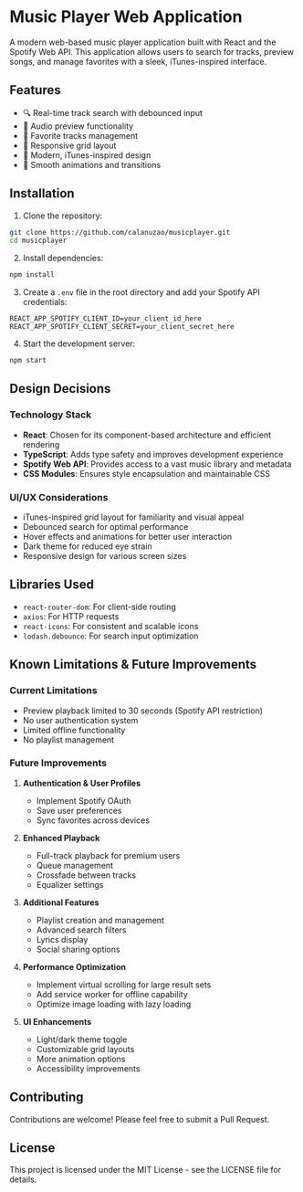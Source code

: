 # Music Player Web Application

A modern web-based music player application built with React and the Spotify Web API. This application allows users to search for tracks, preview songs, and manage favorites with a sleek, iTunes-inspired interface.

## Features

- 🔍 Real-time track search with debounced input
- 🎵 Audio preview functionality
- 💟 Favorite tracks management
- 📱 Responsive grid layout
- 🎨 Modern, iTunes-inspired design
- 🔄 Smooth animations and transitions

## Installation

1. Clone the repository:
```bash
git clone https://github.com/calanuzao/musicplayer.git
cd musicplayer
```

2. Install dependencies:
```bash
npm install
```

3. Create a `.env` file in the root directory and add your Spotify API credentials:
```
REACT_APP_SPOTIFY_CLIENT_ID=your_client_id_here
REACT_APP_SPOTIFY_CLIENT_SECRET=your_client_secret_here
```

4. Start the development server:
```bash
npm start
```

## Design Decisions

### Technology Stack
- **React**: Chosen for its component-based architecture and efficient rendering
- **TypeScript**: Adds type safety and improves development experience
- **Spotify Web API**: Provides access to a vast music library and metadata
- **CSS Modules**: Ensures style encapsulation and maintainable CSS

### UI/UX Considerations
- iTunes-inspired grid layout for familiarity and visual appeal
- Debounced search for optimal performance
- Hover effects and animations for better user interaction
- Dark theme for reduced eye strain
- Responsive design for various screen sizes

## Libraries Used

- `react-router-dom`: For client-side routing
- `axios`: For HTTP requests
- `react-icons`: For consistent and scalable icons
- `lodash.debounce`: For search input optimization

## Known Limitations & Future Improvements

### Current Limitations
- Preview playback limited to 30 seconds (Spotify API restriction)
- No user authentication system
- Limited offline functionality
- No playlist management

### Future Improvements
1. **Authentication & User Profiles**
   - Implement Spotify OAuth
   - Save user preferences
   - Sync favorites across devices

2. **Enhanced Playback**
   - Full-track playback for premium users
   - Queue management
   - Crossfade between tracks
   - Equalizer settings

3. **Additional Features**
   - Playlist creation and management
   - Advanced search filters
   - Lyrics display
   - Social sharing options

4. **Performance Optimization**
   - Implement virtual scrolling for large result sets
   - Add service worker for offline capability
   - Optimize image loading with lazy loading

5. **UI Enhancements**
   - Light/dark theme toggle
   - Customizable grid layouts
   - More animation options
   - Accessibility improvements

## Contributing

Contributions are welcome! Please feel free to submit a Pull Request.

## License

This project is licensed under the MIT License - see the LICENSE file for details.
